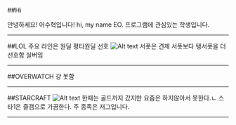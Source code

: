 
##Hi

안녕하세요!
어수혁입니다!
hi, my name EO.
프로그램에 관심있는 학생입니다.
***
##LOL
주요 라인은 원딜
평타원딜 선호
![Alt text](https://t1.daumcdn.net/cfile/tistory/995BD7435AB1E4AF1F)
서폿은 견제 서폿보다 탱서폿을 더 선호함
실버임
***
##OVERWATCH
걍 못함
***
##STARCRAFT
![Alt text](https://blznav.akamaized.net/img/games/cards/card-starcraft-2-c4f45e7ba6425848.jpg)
한때는 골드까지 갔지만 요즘은 하지않아서 못한다.ㄴ
스타1은 즐갬으로 가끔한다.
주 종족은 저그입니다.
***
